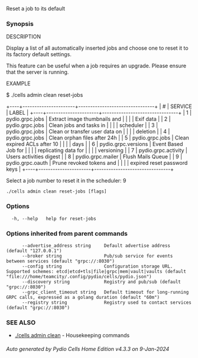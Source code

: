 Reset a job to its default

### Synopsis


DESCRIPTION

Display a list of all automatically inserted jobs and choose one to reset it to its factory default settings. 
	
This feature can be useful when a job requires an upgrade.
Please ensure that the server is running. 

EXAMPLE

  $ ./cells admin clean reset-jobs

  +----+----------------------+--------------------------------+
  | #  |       SERVICE        |             LABEL              |
  +----+----------------------+--------------------------------+
  |  1 | pydio.grpc.jobs      | Extract image thumbnails and   |
  |    |                      | Exif data                      |
  |  2 | pydio.grpc.jobs      | Clean jobs and tasks in        |
  |    |                      | scheduler                      |
  |  3 | pydio.grpc.jobs      | Clean or transfer user data on |
  |    |                      | deletion                       |
  |  4 | pydio.grpc.jobs      | Clean orphan files after 24h   |
  |  5 | pydio.grpc.jobs      | Clean expired ACLs after 10    |
  |    |                      | days                           |
  |  6 | pydio.grpc.versions  | Event Based Job for            |
  |    |                      | replicating data for           |
  |    |                      | versioning                     |
  |  7 | pydio.grpc.activity  | Users activities digest        |
  |  8 | pydio.grpc.mailer    | Flush Mails Queue              |
  |  9 | pydio.grpc.oauth     | Prune revoked tokens and       |
  |    |                      | expired reset password keys    |
  +----+----------------------+--------------------------------+

  Select a job number to reset it in the scheduler: 9

 

```
./cells admin clean reset-jobs [flags]
```

### Options

```
  -h, --help   help for reset-jobs
```

### Options inherited from parent commands

```
      --advertise_address string     Default advertise address (default "127.0.0.1")
      --broker string                Pub/sub service for events between services (default "grpc://:8030")
      --config string                Configuration storage URL. Supported schemes: etcd|etcd+tls|file|grpc|mem|vault|vaults (default "file:///home/teamcity/.config/pydio/cells/pydio.json")
      --discovery string             Registry and pub/sub (default "grpc://:8030")
      --grpc_client_timeout string   Default timeout for long-running GRPC calls, expressed as a golang duration (default "60m")
      --registry string              Registry used to contact services (default "grpc://:8030")
```

### SEE ALSO

* [./cells admin clean](./cells-admin-clean)	 - Housekeeping commands

###### Auto generated by Pydio Cells Home Edition v4.3.3 on 9-Jan-2024
